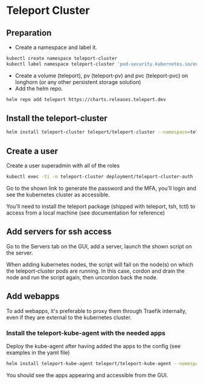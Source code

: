 # Teleport Cluster

## Preparation

- Create a namespace and label it.

```bash
kubectl create namespace teleport-cluster
kubectl label namespace teleport-cluster 'pod-security.kubernetes.io/enforce=baseline'
```

- Create a volume (teleport), pv (teleport-pv) and pvc (teleport-pvc) on longhorn (or any other persistent storage solution)
- Add the helm repo.

```bash
helm repo add teleport https://charts.releases.teleport.dev
```

## Install the teleport-cluster

```bash
helm install teleport-cluster teleport/teleport-cluster --namespace=teleport-cluster -f teleport-loadbalancer.yaml
```

## Create a user

Create a user superadmin with all of the roles

```bash
kubectl exec -ti -n teleport-cluster deployment/teleport-cluster-auth -- tctl users add username --roles=access,editor,auditor
```

Go to the shown link to generate the password and the MFA, you'll login and see the kubernetes cluster as accessible.

You'll need to install the teleport package (shipped with teleport, tsh, tctl) to access from a local machine (see documentation for reference)

## Add servers for ssh access

Go to the Servers tab on the GUI, add a server, launch the shown script on the server.

When adding kubernetes nodes, the script will fail on the node(s) on which the teleport-cluster pods are running. In this case, cordon and drain the node and run the script again, then uncordon back the node.

## Add webapps

To add webapps, it's preferable to proxy them through Traefik internally, even if they are external to the kubernetes cluster.

### Install the teleport-kube-agent with the needed apps

Deploy the kube-agent after having added the apps to the config (see examples in the yaml file)

```bash
helm install teleport-kube-agent teleport/teleport-kube-agent --namespace teleport-agent --create-namespace -f teleport-agent.yaml
```

You should see the apps appearing and accessible from the GUI.
